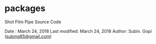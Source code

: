 # packages
Shot Film Pipe Source Code

Date : March 24, 2018
Last modified: March 24, 2018
Author: Subin. Gopi (subing85@gmail.com)
